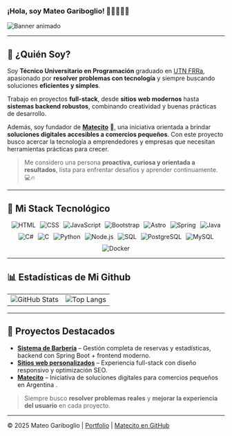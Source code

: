### ¡Hola, soy Mateo Gariboglio! 👋🏻🧑🏻‍💻

![Banner animado](https://media.giphy.com/media/qgQUggAC3Pfv687qPC/giphy.gif)

---

## 🎯 ¿Quién Soy?

Soy **Técnico Universitario en Programación** graduado en [UTN FRRa](http://ww8.frra.utn.edu.ar/sitio/), apasionado por **resolver problemas con tecnología** y siempre buscando soluciones **eficientes y simples**.

Trabajo en proyectos **full-stack**, desde **sitios web modernos** hasta **sistemas backend robustos**, combinando creatividad y buenas prácticas de desarrollo.  

Además, soy fundador de **[Matecito](https://www.instagram.com/matecito.tech/)** 🧉, una iniciativa orientada a brindar **soluciones digitales accesibles a comercios pequeños**. Con este proyecto busco acercar la tecnología a emprendedores y empresas que necesitan herramientas prácticas para crecer.  

> Me considero una persona **proactiva, curiosa y orientada a resultados**, lista para enfrentar desafíos y aprender continuamente. 💻🔥  

---

## 🚀 Mi Stack Tecnológico

<div style="display: flex; flex-wrap: wrap; justify-content: center; gap: 10px;">
  <img src="https://img.shields.io/badge/HTML-E34F26?style=for-the-badge&logo=html5&logoColor=white" alt="HTML">
  <img src="https://img.shields.io/badge/CSS-1572B6?style=for-the-badge&logo=css3&logoColor=white" alt="CSS">
  <img src="https://img.shields.io/badge/JavaScript-F7DF1E?style=for-the-badge&logo=javascript&logoColor=black" alt="JavaScript">
  <img src="https://img.shields.io/badge/Bootstrap-563D7C?style=for-the-badge&logo=bootstrap&logoColor=white" alt="Bootstrap">
  <img src="https://img.shields.io/badge/Astro-FF5D01?style=for-the-badge&logo=astro&logoColor=white" alt="Astro">
  <img src="https://img.shields.io/badge/Spring-6DB33F?style=for-the-badge&logo=spring&logoColor=white" alt="Spring">
  <img src="https://img.shields.io/badge/Java-007396?style=for-the-badge&logo=java&logoColor=white" alt="Java">
  <img src="https://img.shields.io/badge/C%23-239120?style=for-the-badge&logo=csharp&logoColor=white" alt="C#">
  <img src="https://img.shields.io/badge/C-00599C?style=for-the-badge&logo=c&logoColor=white" alt="C">
  <img src="https://img.shields.io/badge/Python-3776AB?style=for-the-badge&logo=python&logoColor=white" alt="Python">
  <img src="https://img.shields.io/badge/Node.js-339933?style=for-the-badge&logo=nodedotjs&logoColor=white" alt="Node.js">
  <img src="https://img.shields.io/badge/SQL-4479A1?style=for-the-badge&logo=sqlite&logoColor=white" alt="SQL">
  <img src="https://img.shields.io/badge/PostgreSQL-336791?style=for-the-badge&logo=postgresql&logoColor=white" alt="PostgreSQL">
  <img src="https://img.shields.io/badge/MySQL-4479A1?style=for-the-badge&logo=mysql&logoColor=white" alt="MySQL">
  <img src="https://img.shields.io/badge/Docker-2496ED?style=for-the-badge&logo=docker&logoColor=white" alt="Docker">
</div>

---

## 📊 Estadísticas de Mi Github

<table style="width: 100%;">
  <tr>
    <td align="left">
      <img src="https://github-readme-stats.vercel.app/api?username=Mateo-404&show_icons=true&theme=radical&hide_border=true" alt="GitHub Stats" />
    </td>
    <td align="right">
      <img src="https://github-readme-stats.vercel.app/api/top-langs/?username=Mateo-404&layout=compact&theme=radical&hide_border=true" alt="Top Langs" />
    </td>
  </tr>
</table>

---

## 🧉 Proyectos Destacados

- [**Sistema de Barbería**](https://github.com/Mateo-404/Barberia) – Gestión completa de reservas y estadísticas, backend con Spring Boot + frontend moderno.  
- [**Sitios web personalizados**](https://mateo-404.github.io/Jockey-Club-Rafaela/) – Experiencia full-stack con diseño responsivo y optimización SEO.  
- [**Matecito**](https://www.instagram.com/matecito.tech/) – Iniciativa de soluciones digitales para comercios pequeños en Argentina .  

> Siempre busco **resolver problemas reales** y **mejorar la experiencia del usuario** en cada proyecto.

---

© 2025 Mateo Gariboglio | [Portfolio](https://mateogariboglio.is-a.dev) | [Matecito en GitHub](https://github.com/matecito-tech)
